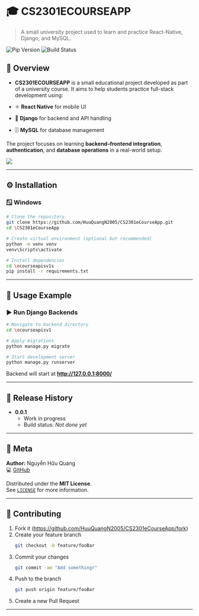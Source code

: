 # 🎓 CS2301ECOURSEAPP
> A small university project used to learn and practice React-Native, Django, and MySQL.

![Pip Version](https://img.shields.io/badge/pip-22.2.2-blue)
![Build Status](https://img.shields.io/badge/build-not%20done%20yet-lightgrey)
## 📘 Overview
- **CS2301ECOURSEAPP** is a small educational project developed as part of a university course.
It aims to help students practice full-stack development using:

- ⚛️ **React Native** for mobile UI  
- 🐍 **Django** for backend and API handling  
- 🗄️ **MySQL** for database management  

The project focuses on learning **backend–frontend integration**, **authentication**, and **database operations** in a real-world setup.

![](header.png)

---

## ⚙️ Installation

### 🪟 Windows

```bash
# Clone the repository
git clone https://github.com/HuuQuangN2005/CS2301eCourseApp.git
cd \CS2301eCourseApp

# Create virtual environment (optional but recommended)
python -m venv venv
venv\Scripts\activate

# Install dependencies
cd \ecourseapisv1s
pip install -r requirements.txt
```

---

## 🚀 Usage Example

### ▶️ Run Django Backends

```bash
# Navigate to backend directory
cd \ecourseapisv1

# Apply migrations
python manage.py migrate

# Start development server
python manage.py runserver
```

Backend will start at **http://127.0.0.1:8000/**

---

## 🧩 Release History

* **0.0.1**
  * Work in progress  
  * Build status: *Not done yet*

---

## 👤 Meta

**Author:** Nguyễn Hữu Quang    
💻 [GitHub](https://github.com/HuuQuangN2005)

Distributed under the **MIT License**.  
See [`LICENSE`](LICENSE) for more information.

---

## 🤝 Contributing

1. Fork it (<https://github.com/HuuQuangN2005/CS2301eCourseApp/fork>)  
2. Create your feature branch  
   ```bash
   git checkout -b feature/fooBar
   ```
3. Commit your changes  
   ```bash
   git commit -am "Add somethingr"
   ```
4. Push to the branch  
   ```bash
   git push origin feature/fooBar
   ```
5. Create a new Pull Request  

---

<!-- Markdown link & img dfn's -->
[pip-url]: https://pypi.org/project/pip/



